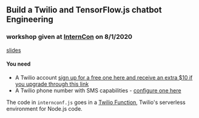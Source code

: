 ## Build a Twilio and TensorFlow.js chatbot Engineering 
### workshop given at [InternCon](https://internconference.com/) on 8/1/2020

[slides](https://www.slideshare.net/ElizabethLizzieSiegl/build-a-chatbot-with-tensorflowjs-and-twilio)

#### You need
- A Twilio account [sign up for a free one here and receive an extra $10 if you upgrade through this link](http://www.twilio.com/referral/iHsJ5D)
- A Twilio phone number with SMS capabilities - [configure one here](https://www.twilio.com/console/phone-numbers/search)

The code in <code>internconf.js</code> goes in a [Twilio Function](https://www.twilio.com/console/functions/manage), Twilio's serverless environment for Node.js code.
